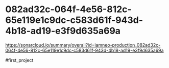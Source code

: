 # 082ad32c-064f-4e56-812c-65e119e1c9dc-c583d61f-943d-4b18-ad19-e3f9d635a69a
https://sonarcloud.io/summary/overall?id=iamneo-production_082ad32c-064f-4e56-812c-65e119e1c9dc-c583d61f-943d-4b18-ad19-e3f9d635a69a


#first_project